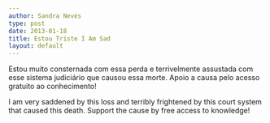 ```yaml
---
author: Sandra Neves
type: post
date: 2013-01-18
title: Estou Triste I Am Sad
layout: default
---
```

Estou muito consternada com essa perda e terrivelmente assustada com esse sistema judiciário que causou essa morte. Apoio a causa pelo acesso gratuito ao conhecimento!

I am very saddened by this loss and terribly frightened by this court system that caused this death. Support the cause by free access to knowledge! 
